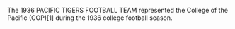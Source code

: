 The 1936 PACIFIC TIGERS FOOTBALL TEAM represented the College of the Pacific (COP)[1] during the 1936 college football season.
